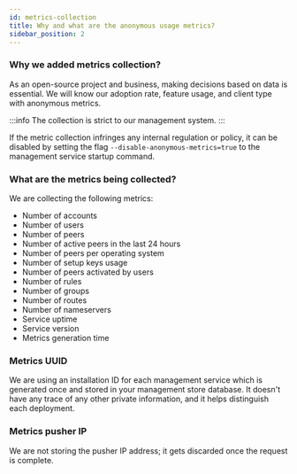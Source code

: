 ```yaml
---
id: metrics-collection
title: Why and what are the anonymous usage metrics?
sidebar_position: 2
---
```

### Why we added metrics collection?
As an open-source project and business, making decisions based on data is essential. We will know our adoption rate, feature usage, and client type with anonymous metrics.

:::info
The collection is strict to our management system.
:::

If the metric collection infringes any internal regulation or policy, it can be disabled by setting the flag `--disable-anonymous-metrics=true` to the management service startup command.

### What are the metrics being collected?
We are collecting the following metrics:
* Number of accounts
* Number of users
* Number of peers
* Number of active peers in the last 24 hours
* Number of peers per operating system
* Number of setup keys usage
* Number of peers activated by users
* Number of rules
* Number of groups
* Number of routes
* Number of nameservers
* Service uptime
* Service version
* Metrics generation time


### Metrics UUID
We are using an installation ID for each management service which is generated once and stored in your management store database. It doesn't have any trace of any other private information, and it helps distinguish each deployment.

### Metrics pusher IP
We are not storing the pusher IP address; it gets discarded once the request is complete.
